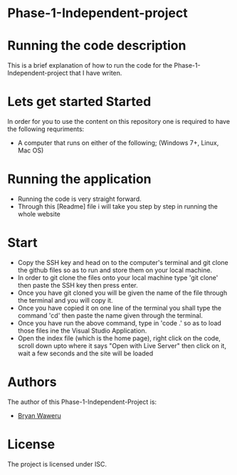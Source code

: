 # Phase-1-Independent-project

# Running the code description
This is a brief explanation of how to run the code for the Phase-1-Independent-project that I have writen.

# Lets get started Started
In order for you to use the content on this repository one is required to have the following requriments:

- A computer that runs on either of the following; (Windows 7+, Linux, Mac OS)

# Running the application

- Running the code is very straight forward.
- Through this [Readme] file i will take you step by step in running the whole website

# Start

- Copy the SSH key and head on to the computer's terminal and git clone the github files so as to run and store them on your local machine.
- In order to git clone the files onto your local machine type 'git clone' then paste the SSH key then press enter.
- Once you have git cloned you will be given the name of the file through the terminal and you will copy it.
- Once you have copied it on one line of the terminal you shall type the command 'cd' then paste the name given through the terminal.
- Once you have run the above command, type in 'code .' so as to load those files ine the Visual Studio Application.
- Open the index file (which is the home page), right click on the code, scroll down upto where it says "Open with Live Server" then click on it, wait a few seconds and the site will be loaded

# Authors

The author of this Phase-1-Independent-Project is:
- [Bryan Waweru](https://github.com/Bwaweru12345)

# License
The project is licensed under ISC.